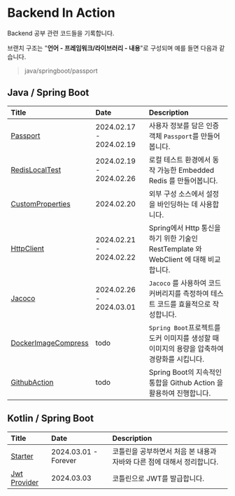 # Backend In Action

Backend 공부 관련 코드들을 기록합니다.

브랜치 구조는 "**언어 - 프레임워크/라이브러리 - 내용**"로 구성되며 예를 들면 다음과 같습니다.

> java/springboot/passport

## Java / Spring Boot

| Title                                                                                                     | Date                    | Description                                                      |
|:----------------------------------------------------------------------------------------------------------|:------------------------|:-----------------------------------------------------------------|
| [Passport](https://github.com/KIMSEI1124/backend_in_action/tree/java/springboot/passport)                 | 2024.02.17 - 2024.02.19 | 사용자 정보를 담은 인증객체 `Passport`를 만들어봅니다.                              |
| [RedisLocalTest](https://github.com/KIMSEI1124/backend_in_action/tree/java/springboot/redislocaltest)     | 2024.02.19 - 2024.02.26 | 로컬 테스트 환경에서 동작 가능한 Embedded Redis 를 만들어봅니다.                      |
| [CustomProperties](https://github.com/KIMSEI1124/backend_in_action/tree/java/springboot/customproperties) | 2024.02.20              | 외부 구성 소스에서 설정을 바인딩하는 데 사용합니다.                                    |
| [HttpClient](https://github.com/KIMSEI1124/backend_in_action/tree/java/springboot/httpclient)             | 2024.02.21 - 2024.02.22 | Spring에서 Http 통신을 하기 위한 기술인 RestTemplate 와 WebClient 에 대해 비교합니다. |
| [Jacoco](https://github.com/KIMSEI1124/backend_in_action/tree/java/springboot/jacoco)                     | 2024.02.26 - 2024.03.01 | `Jacoco` 를 사용하여 코드 커버리지를 측정하여 테스트 코드를 효율적으로 작성합니다.               |
| [DockerImageCompress]()                                                                                   | todo                    | `Spring Boot`프로젝트를 도커 이미지를 생성할 때 이미지의 용량을 압축하여 경량화를 시킵니다.        |
| [GithubAction]()                                                                                          | todo                    | Spring Boot의 지속적인 통합을 Github Action 을 활용하여 진행합니다.                |

## Kotlin / Spring Boot

| Title                                                                                     | Date                 | Description                              |
|:------------------------------------------------------------------------------------------|:---------------------|:-----------------------------------------|
| [Starter](https://github.com/KIMSEI1124/backend_in_action/tree/kotlin/springboot/starter) | 2024.03.01 - Forever | 코틀린을 공부하면서 처음 본 내용과 자바와 다른 점에 대해서 정리합니다. |
| [Jwt Provider]()                                                                          | 2024.03.03           | 코틀린으로 JWT를 발급합니다.                        |